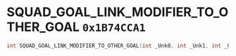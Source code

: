 # SQUAD_GOAL_LINK_MODIFIER_TO_OTHER_GOAL `0x1B74CCA1`

```cpp
int SQUAD_GOAL_LINK_MODIFIER_TO_OTHER_GOAL(int _Unk0, int _Unk1, int _Unk2);
```